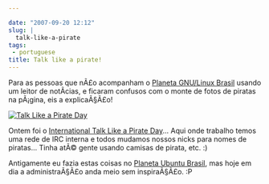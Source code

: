 ```yaml
---

date: "2007-09-20 12:12"
slug: |
  talk-like-a-pirate
tags:
 - portuguese
title: Talk like a pirate!
---
```


Para as pessoas que nÃ£o acompanham o [Planeta GNU/Linux
Brasil](http://planeta.gnulinuxbrasil.org/) usando um leitor de
notÃ­cias, e ficaram confusos com o monte de fotos de piratas na
pÃ¡gina, eis a explicaÃ§Ã£o!

[![Talk Like a Pirate
Day](http://farm2.static.flickr.com/1023/1412830404_6852cdd039.jpg)](http://www.flickr.com/photos/ogmaciel/1412830404/)

Ontem foi o [International Talk Like a Pirate
Day](http://www.talklikeapirate.com/)... Aqui onde trabalho temos uma
rede de IRC interna e todos mudamos nossos nicks para nomes de
piratas... Tinha atÃ© gente usando camisas de pirata, etc. :)

Antigamente eu fazia estas coisas no [Planeta Ubuntu
Brasil](http://planeta.ubuntubrasil.org/), mas hoje em dia a
administraÃ§Ã£o anda meio sem inspiraÃ§Ã£o. :P

